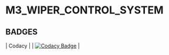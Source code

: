# M3_WIPER_CONTROL_SYSTEM #

## BADGES ##

|  Codacy  |
|  [![Codacy Badge](https://app.codacy.com/project/badge/Grade/af977f2e95a544fb9cb4a739ae21a37d)](https://www.codacy.com/gh/Kalainesan/M3_WIPER_CONTROL_SYSTEM/dashboard?utm_source=github.com&amp;utm_medium=referral&amp;utm_content=Kalainesan/M3_WIPER_CONTROL_SYSTEM&amp;utm_campaign=Badge_Grade)  |
